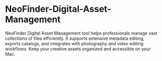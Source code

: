 # NeoFinder-Digital-Asset-Management
NeoFinder Digital Asset Management tool helps professionals manage vast collections of files efficiently. It supports extensive metadata editing, exports catalogs, and integrates with photography and video editing workflows. Keep your creative assets organized and accessible on your Mac.
